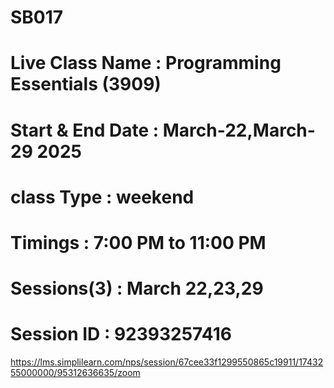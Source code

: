 # SB017
# Live Class Name  : Programming Essentials (3909)
# Start & End Date : March-22,March-29 2025
# class Type       : weekend
# Timings          : 7:00 PM to 11:00 PM
# Sessions(3)      : March 22,23,29
# Session ID	   : 92393257416

https://lms.simplilearn.com/nps/session/67cee33f1299550865c19911/1743255000000/95312636635/zoom



































